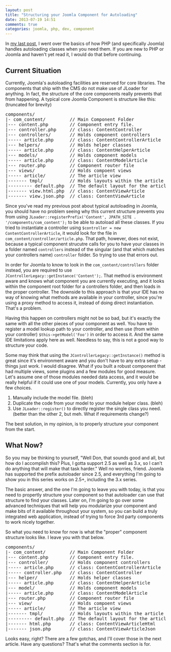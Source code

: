```yaml
---
layout: post
title: "Structuring your Joomla Component for Autoloading"
date: 2013-07-19 14:51
comments: true
categories: joomla, php, dev, component
---
```


In [my last post](/php-autoloading-and-joomla/), I went over the basics of how PHP (and specifically Joomla) handles autoloading classes when you need them. If you are new to PHP or Joomla and haven't yet read it, I would do that before continuing.

## Current Situation

Currently, Joomla's autoloading facilities are reserved for core libraries. The components that ship with the CMS do not make use of JLoader for anything. In fact, the structure of the core components really prevents that from happening. A typical core Joomla Component is structure like this: (truncated for brevity)

<pre>
components/
|- com_content/         // Main Component Folder
|--- content.php        // Component entry file.
|--- controller.php     // class: ContentController
|--- controllers/       // Holds component controllers
|----- article.php      // class: ContentControllerArticle
|--- helpers/           // Holds helper classes
|----- article.php      // class: ContentHelperArticle
|--- models/            // Holds component models
|----- article.php      // class: ContentModelArticle
|--- router.php         // Component router file
|--- views/             // Holds compoent views
|----- article/         // The article view
|------- tmpl/          // Holds layouts within the article view
|--------- default.php  // The default layout for the article view.
|------- view.html.php  // class: ContentViewArticle
|------- view.json.php  // class: ContentViewArticle
</pre>

Since you've read my previous post about typical autoloading in Joomla, you should have no problem seeing why this current structure prevents you from using `JLoader::registerPrefix('Content', JPATH_SITE . '/components/com_content');` to be able to autoload all these classes. If you tried to instantiate a controller using `$controller = new ContentControllerArticle`, it would look for the file in `com_content/controller/article.php`. That path, however, does not exist, because a typical component strucutre calls for you to have your classes in a folder named `controllers` instead of the singular (and that which matches your controllers name) `controller` folder. So trying to use that errors out.

In order for Joomla to know to look in the `com_content/controllers` folder instead, you are required to use `JControllerLegacy::getInstance('Content');`. That method is environment aware and knows what component you are currently executing, and it looks within the component root folder for a controllers folder, and then loads in the proper controller. The downside to this approach is that your IDE has no way of knowing what methods are available in your controller, since you're using a proxy method to access it, instead of doing direct instantiation. That's a problem.

Having this happen on controllers might not be so bad, but it's exactly the same with all the other pieces of your component as well. You have to register a model lookup path to your controller, and then use (from within your controller) `$this->getModel('Foo')` in order to access it. And the same IDE limitations apply here as well. Needless to say, this is not a good way to structure your code.

Some may think that using the `JControllerLegacy::getInstance()` method is great since it's environment aware and you don't have to any extra setup - things just work. I would disagree. What if you built a robust component that had multiple views, some plugins and a few modules for good measure. Let's assume one of those modules needed data access, and it would be really helpful if it could use one of your models. Currently, you only have a few choices.

1) Manually include the model file. (bleh)
2) Duplicate the code from your model to your module helper class. (bleh)
3) Use `JLoader::register()` to directly register the single class you need. (better than the other 2, but meh. What if requirements change?)

The best solution, in my opinion, is to properly structure your component from the start.

## What Now?

So you may be thinking to yourself, "Well Don, that sounds good and all, but how do I accomplish this? Plus, I gotta support 2.5 as well as 3.x, so I can't do anything that will make that task harder." Well no worries, friend. Joomla has supported the prefix autoloader since 2.5, and everything I'm going to show you in this series works on 2.5+, including the 3.x series.

The basic answer, and the one I'm going to leave you with today, is that you need to propertly structure your component so that autoloader can use that structure to find your classes. Later on, I'm going to go over some advanced techniques that will help you modularize your component and make bits of it available throughout your system, so you can build a truly integrated web application, instead of trying to force 3rd party components to work nicely together.

So what you need to know for now is what the "proper" component structure looks like. I leave you with that below.

<pre>
components/
|- com_content/         // Main Component Folder
|--- content.php        // Component entry file.
|--- controller/        // Holds component controllers
|----- article.php      // class: ContentControllerArticle
|----- controller.php   // class: ContentController
|--- helper/            // Holds helper classes
|----- article.php      // class: ContentHelperArticle
|--- model/             // Holds component models
|----- article.php      // class: ContentModelArticle
|--- router.php         // Component router file
|--- view/              // Holds compoent views
|----- article/         // The article view
|------- tmpl/          // Holds layouts within the article view
|--------- default.php  // The default layout for the article view.
|------- html.php       // class: ContentViewArticleHtml
|------- json.php       // class: ContentViewArticleJson
</pre>

Looks easy, right? There are a few gotchas, and I'll cover those in the next article. Have any questions? That's what the comments section is for.
